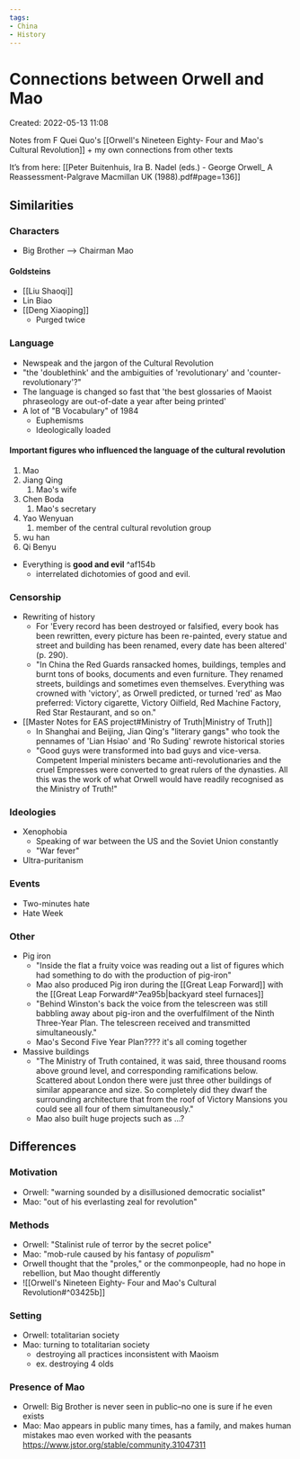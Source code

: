 ```yaml
---
tags:
- China
- History
---
```

# Connections between Orwell and Mao 
Created: 2022-05-13 11:08  

Notes from F Quei Quo's [[Orwell's Nineteen Eighty- Four and Mao's Cultural Revolution]] + my own connections from other texts 

It’s from here: [[Peter Buitenhuis, Ira B. Nadel (eds.) - George Orwell_ A Reassessment-Palgrave Macmillan UK (1988).pdf#page=136]]

## Similarities  
### Characters 
- Big Brother --> Chairman Mao 

#### Goldsteins 
- [[Liu Shaoqi]] 
- Lin Biao 
- [[Deng Xiaoping]]
	- Purged twice 

### Language 
- Newspeak and the jargon of the Cultural Revolution 
- "the 'doublethink' and the ambiguities of 'revolutionary' and 'counter- revolutionary'?" 
- The language is changed so fast that 'the best glossaries of Maoist phraseology are out-of-date a year after being printed' 
- A lot of "B Vocabulary" of 1984 
	- Euphemisms 
	- Ideologically loaded 

#### Important figures who influenced the language of the cultural revolution 
1. Mao 
2. Jiang Qing 
	1. Mao's wife 
2. Chen Boda 
	1. Mao's secretary 
2. Yao Wenyuan 
	1. member of the central cultural revolution group 
2. wu han 
3. Qi Benyu

- Everything is **good and evil** ^af154b
	- interrelated dichotomies of good and evil. 

### Censorship 
- Rewriting of history 
	- For 'Every record has been destroyed or falsified, every book has been rewritten, every picture has been re-painted, every statue and street and building has been renamed, every date has been altered' (p. 290). 
	- "In China the Red Guards ransacked homes, buildings, temples and burnt tons of books, documents and even furniture. They renamed streets, buildings and sometimes even themselves. Everything was crowned with 'victory', as Orwell predicted, or turned 'red' as Mao preferred: Victory cigarette, Victory Oilfield, Red Machine Factory, Red Star Restaurant, and so on." 
- [[Master Notes for EAS project#Ministry of Truth|Ministry of Truth]] 
	- In Shanghai and Beijing, Jian Qing's "literary gangs" who took the pennames of 'Lian Hsiao' and 'Ro Suding' rewrote historical stories 
	- "Good guys were transformed into bad guys and vice-versa. Competent Imperial ministers became anti-revolutionaries and the cruel Empresses were converted to great rulers of the dynasties. All this was the work of what Orwell would have readily recognised as the Ministry of Truth!"

### Ideologies 
- Xenophobia 
	- Speaking of war between the US and the Soviet Union constantly 
	- "War fever"
- Ultra-puritanism 

### Events 
- Two-minutes hate 
- Hate Week 

### Other 
- Pig iron 
	- "Inside the flat a fruity voice was reading out a list of figures which had something to do with the production of pig-iron" 
	- Mao also produced Pig iron during the [[Great Leap Forward]] with the [[Great Leap Forward#^7ea95b|backyard steel furnaces]]
	- "Behind Winston's back the voice from the telescreen was still babbling away about pig-iron and the overfulfilment of the Ninth Three-Year Plan. The telescreen received and transmitted simultaneously." 
	- Mao's Second Five Year Plan???? it's all coming together 
- Massive buildings 
	- "The Ministry of Truth contained, it was said, three thousand rooms above ground level, and corresponding ramifications below. Scattered about London there were just three other buildings of similar appearance and size. So completely did they dwarf the surrounding architecture that from the roof of Victory Mansions you could see all four of them simultaneously." 
	- Mao also built huge projects such as ...? 

## Differences 

### Motivation 
- Orwell: "warning sounded by a disillusioned democratic socialist" 
- Mao: "out of his everlasting zeal for revolution"

### Methods 
- Orwell: "Stalinist rule of terror by the secret police"
- Mao: "mob-rule caused by his fantasy of *populism*" 
- Orwell thought that the "proles," or the commonpeople, had no hope in rebellion, but Mao thought differently 
- ![[Orwell's Nineteen Eighty- Four and Mao's Cultural Revolution#^03425b]]
### Setting 
- Orwell: totalitarian society 
- Mao: turning to totalitarian society 
	- destroying all practices inconsistent with Maoism 
	- ex. destroying 4 olds

### Presence of Mao 
- Orwell: Big Brother is never seen in public–no one is sure if he even exists 
- Mao: Mao appears in public many times, has a family, and makes human mistakes 
mao even worked with the peasants https://www.jstor.org/stable/community.31047311